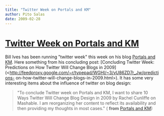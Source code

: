 ```yaml
---
title: "Twitter Week on Portals and KM"
author: Pito Salas
date: 2009-02-28
---
```

# [Twitter Week on Portals and KM](None)




Bill Ives has been running "twitter week" this week on his blog [Portals and
KM](<http://billives.typepad.com/portals_and_km/index.rdf>). Here something
from his concluding post: [Concluding Twitter Week: Predictions on How Twitter
Will Change Blogs in
2009](<http://feedproxy.google.com/~r/typepad/WGHl/~3/vU86ZD7r_Jw/predictions-
on-how-twitter-will-change-blogs-in-2009.html>). It has some very interesting
items about the influence of twitter on blog design:

> "To conclude Twitter week on Portals and KM, I want to share 10 Ways Twitter
> Will Change Blog Design in 2009 by Rachel Cunliffe on Mashable. I am
> reorganizing her content to reflect its availability and then providing my
> thoughts in most cases." ( **from** [Portals and
> KM](<http://billives.typepad.com/portals_and_km/index.rdf>))


